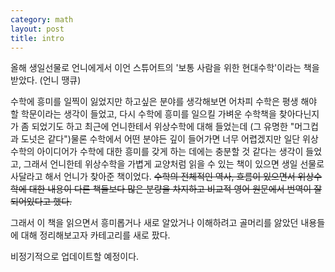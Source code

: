 ```yaml
---
category: math
layout: post
title: intro
---
```

올해 생일선물로 언니에게서 이언 스튜어트의 '보통 사람을 위한 현대수학'이라는 책을 받았다. (언니 땡큐)

수학에 흥미를 일찍이 잃었지만 하고싶은 분야를 생각해보면 어차피 수학은 평생 해야 할 학문이라는 생각이 들었고, 다시 수학에 흥미를 일으킬 가벼운 수학책을 찾아다닌지가 좀 되었기도 하고 최근에 언니한테서 위상수학에 대해 들었는데
(그 유명한 "머그컵과 도넛은 같다")물론 수학에서 어떤 분야든 깊이 들어가면 너무 어렵겠지만 일단 위상수학의 아이디어가 수학에 대한 흥미를 갖게 하는 데에는 충분할 것 같다는 생각이 들었고, 그래서 언니한테 위상수학을 가볍게 교양처럼 읽을 수 있는 책이 있으면
생일 선물로 사달라고 해서 언니가 찾아준 책이었다. <del>수학의 전체적인 역사, 흐름이 있으면서 위상수학에 대한 내용이 다른 책들보다 많은 분량을 차지하고 비교적 영어 원문에서 번역이 잘 되어있다고 했다.</del>

그래서 이 책을 읽으면서 흥미롭거나 새로 알았거나 이해하려고 골머리를 앓았던 내용들에 대해 정리해보고자 카테고리를 새로 팠다.

비정기적으로 업데이트할 예정이다.
